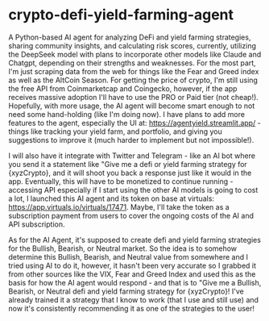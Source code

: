 # crypto-defi-yield-farming-agent
A Python-based AI agent for analyzing DeFi and yield farming strategies, sharing community insights, and calculating risk scores, currently, utilizing the DeepSeek model with plans to incorporate other models like Claude and Chatgpt, depending on their strengths and weaknesses. For the most part, I'm just scraping data from the web for things like the Fear and Greed index as well as the AltCoin Season. For getting the price of crypto, I'm still using the free API from Coinmarketcap and Coingecko, however, if the app receives massive adoption I'll have to use the PRO or Paid tier (not cheap!). Hopefully, with more usage, the AI agent will become smart enough to not need some hand-holding (like I'm doing now). I have plans to add more features to the agent, especially the UI at: https://agentyield.streamlit.app/ - things like tracking your yield farm, and portfolio, and giving you suggestions to improve it (much harder to implement but not impossible!).

I will also have it integrate with Twitter and Telegram - like an AI bot where you send it a statement like "Give me a defi or yield farming strategy for {xyzCrypto}, and it will shoot you back a response just like it would in the app. Eventually, this will have to be monetized to continue running - accessing API especially if I start using the other AI models is going to cost a lot, I launched this AI agent and its token on base at virtuals: https://app.virtuals.io/virtuals/17471. Maybe, I'll take the token as a subscription payment from users to cover the ongoing costs of the AI and API subscription.

As for the AI Agent, it's supposed to create defi and yield farming strategies for the Bullish, Bearish, or Neutral market. So the idea is to somehow determine this Bullish, Bearish, and Neutral value from somewhere and I tried using AI to do it, however, it hasn't been very accurate so I grabbed it from other sources like the VIX, Fear and Greed Index and used this as the basis for how the AI agent would respond - and that is to "Give me a Bullish, Bearish, or Neutral defi and yield farming strategy for {xyzCrypto}! I've already trained it a strategy that I know to work (that I use and still use) and now it's consistently recommending it as one of the strategies to the user!
